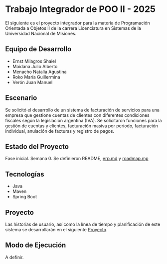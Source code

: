 # Trabajo Integrador de POO II - 2025
El siguiente es el proyecto integrador para la materia de Programación Orientada a Objetos II de la carrera Licenciatura en Sistemas de la Universidad Nacional de Misiones.

## Equipo de Desarrollo
- Ernst Milagros Shaiel
- Maidana Julio Alberto
- Menacho Natalia Agustina
- Roko María Guillermina
- Verón Juan Manuel

## Escenario
Se solicitó el desarrollo de un sistema de facturación de servicios para una empresa que gestione cuentas de clientes con diferentes condiciones fiscales según la legislación argentina (IVA). Se solicitaron funciones para la gestión de cuentas y clientes, facturación masiva por período, facturación individual, anulación de facturas y registro de pagos.

## Estado del Proyecto
Fase inicial. Semana 0.
Se definieron README, [erp.md](https://github.com/Milagros-Ernst/Trabajo-Integrador-POO-2/blob/main/docs/erp.md) y [roadmap.mp](https://github.com/Milagros-Ernst/Trabajo-Integrador-POO-2/blob/main/docs/roadmap.md)

## Tecnologías
- Java
- Maven
- Spring Boot

## Proyecto
Las historias de usuario, así como la línea de tiempo y planificación de este sistema se desarrollarán en el siguiente [Proyecto](https://github.com/users/Milagros-Ernst/projects/2).

## Modo de Ejecución
A definir.